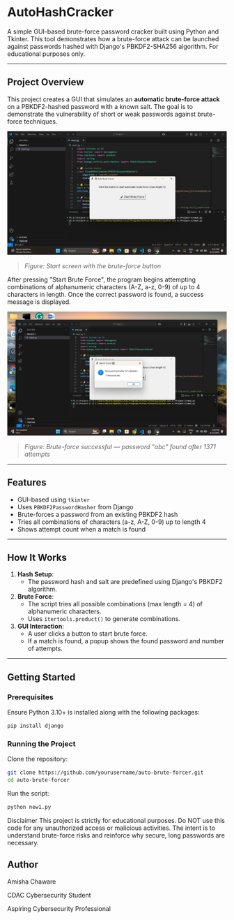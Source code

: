 ﻿# AutoHashCracker

A simple GUI-based brute-force password cracker built using Python and Tkinter. This tool demonstrates how a brute-force attack can be launched against passwords hashed with Django's PBKDF2-SHA256 algorithm. For educational purposes only.

---

## Project Overview

This project creates a GUI that simulates an **automatic brute-force attack** on a PBKDF2-hashed password with a known salt. The goal is to demonstrate the vulnerability of short or weak passwords against brute-force techniques.

![GUI Start](./start.png)
> *Figure: Start screen with the brute-force button*

After pressing "Start Brute Force", the program begins attempting combinations of alphanumeric characters (A-Z, a-z, 0-9) of up to 4 characters in length. Once the correct password is found, a success message is displayed.

![Password Found](./result.png)
> *Figure: Brute-force successful — password "abc" found after 1371 attempts*

---

## Features

- GUI-based using `tkinter`
- Uses `PBKDF2PasswordHasher` from Django
- Brute-forces a password from an existing PBKDF2 hash
- Tries all combinations of characters (a-z, A-Z, 0-9) up to length 4
- Shows attempt count when a match is found

---

## How It Works

1. **Hash Setup**: 
   - The password hash and salt are predefined using Django's PBKDF2 algorithm.
2. **Brute Force**: 
   - The script tries all possible combinations (max length = 4) of alphanumeric characters.
   - Uses `itertools.product()` to generate combinations.
3. **GUI Interaction**: 
   - A user clicks a button to start brute force.
   - If a match is found, a popup shows the found password and number of attempts.

---

## Getting Started

### Prerequisites

Ensure Python 3.10+ is installed along with the following packages:

```bash
pip install django
```

### Running the Project

Clone the repository:
```bash
git clone https://github.com/yourusername/auto-brute-forcer.git
cd auto-brute-forcer
```
Run the script:
```bash
python new1.py
```

Disclaimer
This project is strictly for educational purposes.
Do NOT use this code for any unauthorized access or malicious activities. The intent is to understand brute-force risks and reinforce why secure, long passwords are necessary.


## Author
Amisha Chaware

CDAC Cybersecurity Student

Aspiring Cybersecurity Professional
